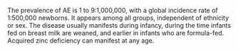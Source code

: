 The prevalence of AE is 1 to 9:1,000,000, with a global incidence rate of 1:500,000 newborns. It appears among all groups, independent of ethnicity or sex. The disease usually manifests during infancy, during the time infants fed on breast milk are weaned, and earlier in infants who are formula-fed. Acquired zinc deficiency can manifest at any age.